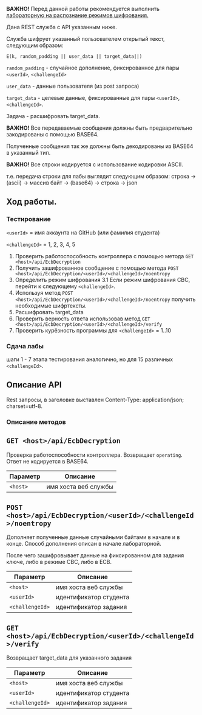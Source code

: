 ﻿**ВАЖНО!** Перед данной работы рекомендуется выполнить 
[лабораторную на распознание режимов шифрования.](https://github.com/CryptoCourse/CryptoLabs/blob/master/docs/labEncryptionModeDist.md)

Дана REST служба с API указанным ниже.

Служба шифрует указанный пользователем открытый текст, следующим образом:

`E(k, random_padding || user_data || target_data||)`

`random_padding` - случайное дополнение, фиксированное для пары `<userId>`, `<challengeId>`

`user_data` - данные пользователя (из post запроса)

`target_data` - целевые данные, фиксированные для пары `<userId>`, `<challengeId>`.

Задача - расшифровать target_data.

**ВАЖНО!** Все передаваемые сообщения должны быть предварительно закодированы с помощью BASE64. 

Полученные сообщения так же должны быть декодированы из BASE64 в указанный тип.

**ВАЖНО!** Все строки кодируется с использование кодировки ASCII.

т.е. передача строки для лабы выглядит следующим образом:
строка -> (asсii) -> массив байт -> (base64) -> строка -> json 

## Ход работы.

### Тестирование 

`<userId>` = имя аккаунта на GitHub  (или фамилия студента)

`<challengeId>` = 1, 2, 3, 4, 5

1. Проверить работоспособность контроллера с помощью метода `GET <host>/api/EcbDecryption`
2. Получить зашифрованное сообщение с помощью метода `POST <host>/api/EcbDecryption/<userId>/<challengeId>/noentropy`
3. Определить режим шифрования
3.1 Если режим шифрования CBC, перейти к следующему `<challengeId>`.
4. Используя метод `POST <host>/api/EcbDecryption/<userId>/<challengeId>/noentropy` получить необходимые шифртексты.
5. Расшифровать target_data
6. Проверить верность ответа использовав метод `GET <host>/api/EcbDecryption/<userId>/<challengeId>/verify`
7. Проверить курёзность программы для `<challengeId>` = 1..10

### Сдача лабы
шаги 1 - 7 этапа тестирования аналогично, но для 15 различных `<challengeId>`.

## Описание API

Rest запросы, в заголовке выставлен Content-Type: application/json; charset=utf-8.

### Описание методов

## `GET <host>/api/EcbDecryption`

Проверка работоспособности контроллера. Возвращает `operating`. Ответ не кодируется в BASE64.

| Параметр| Описание| 
| --- | --- 
| `<host>` | имя хоста веб службы


## `POST <host>/api/EcbDecryption/<userId>/<challengeId>/noentropy`

Дополняет полученные данные случайными байтами в начале и в конце. Способ дополнения описан в начале лабораторной.

После чего зашифровывает данные на фиксированном для задания ключе, либо в режиме CBC, либо в ECB.

| Параметр| Описание| 
| --- | --- 
| `<host>` | имя хоста веб службы
| `<userId>` | идентификатор студента
| `<challengeId>` | идентификатор задания

## `GET <host>/api/EcbDecryption/<userId>/<challengeId>/verify`

Возвращает target_data для указанного задания

| Параметр| Описание| 
| --- | --- 
| `<host>` | имя хоста веб службы
| `<userId>` | идентификатор студента
| `<challengeId>` | идентификатор задания
